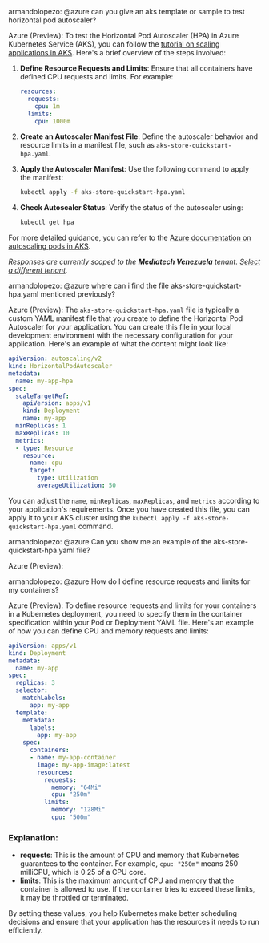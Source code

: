 armandolopezo: @azure can you give an aks template or sample to test horizontal pod autoscaler?

Azure (Preview): To test the Horizontal Pod Autoscaler (HPA) in Azure Kubernetes Service (AKS), you can follow the [tutorial on scaling applications in AKS](https://learn.microsoft.com/en-us/azure/aks/tutorial-kubernetes-scale?wt.mc_id=knwlserAPI_inproduct_sdkextention#autoscale-pods). Here's a brief overview of the steps involved:

1. **Define Resource Requests and Limits**: Ensure that all containers have defined CPU requests and limits. For example:
   ```yaml
   resources:
     requests:
       cpu: 1m
     limits:
       cpu: 1000m
   ```

2. **Create an Autoscaler Manifest File**: Define the autoscaler behavior and resource limits in a manifest file, such as `aks-store-quickstart-hpa.yaml`.

3. **Apply the Autoscaler Manifest**: Use the following command to apply the manifest:
   ```bash
   kubectl apply -f aks-store-quickstart-hpa.yaml
   ```

4. **Check Autoscaler Status**: Verify the status of the autoscaler using:
   ```bash
   kubectl get hpa
   ```

For more detailed guidance, you can refer to the [Azure documentation on autoscaling pods in AKS](https://learn.microsoft.com/en-us/azure/aks/tutorial-kubernetes-scale?wt.mc_id=knwlserAPI_inproduct_sdkextention#autoscale-pods).

*Responses are currently scoped to the **Mediatech Venezuela** tenant. [Select a different tenant](command:@azure.invokeChangeTenantSlashCommand).*

armandolopezo: @azure where can i find the file aks-store-quickstart-hpa.yaml mentioned previously?

Azure (Preview): The `aks-store-quickstart-hpa.yaml` file is typically a custom YAML manifest file that you create to define the Horizontal Pod Autoscaler for your application. You can create this file in your local development environment with the necessary configuration for your application. Here's an example of what the content might look like:

```yaml
apiVersion: autoscaling/v2
kind: HorizontalPodAutoscaler
metadata:
  name: my-app-hpa
spec:
  scaleTargetRef:
    apiVersion: apps/v1
    kind: Deployment
    name: my-app
  minReplicas: 1
  maxReplicas: 10
  metrics:
  - type: Resource
    resource:
      name: cpu
      target:
        type: Utilization
        averageUtilization: 50
```

You can adjust the `name`, `minReplicas`, `maxReplicas`, and `metrics` according to your application's requirements. Once you have created this file, you can apply it to your AKS cluster using the `kubectl apply -f aks-store-quickstart-hpa.yaml` command.

armandolopezo: @azure Can you show me an example of the aks-store-quickstart-hpa.yaml file?

Azure (Preview): 

armandolopezo: @azure How do I define resource requests and limits for my containers?

Azure (Preview): To define resource requests and limits for your containers in a Kubernetes deployment, you need to specify them in the container specification within your Pod or Deployment YAML file. Here's an example of how you can define CPU and memory requests and limits:

```yaml
apiVersion: apps/v1
kind: Deployment
metadata:
  name: my-app
spec:
  replicas: 3
  selector:
    matchLabels:
      app: my-app
  template:
    metadata:
      labels:
        app: my-app
    spec:
      containers:
      - name: my-app-container
        image: my-app-image:latest
        resources:
          requests:
            memory: "64Mi"
            cpu: "250m"
          limits:
            memory: "128Mi"
            cpu: "500m"
```

### Explanation:
- **requests**: This is the amount of CPU and memory that Kubernetes guarantees to the container. For example, `cpu: "250m"` means 250 milliCPU, which is 0.25 of a CPU core.
- **limits**: This is the maximum amount of CPU and memory that the container is allowed to use. If the container tries to exceed these limits, it may be throttled or terminated.

By setting these values, you help Kubernetes make better scheduling decisions and ensure that your application has the resources it needs to run efficiently.